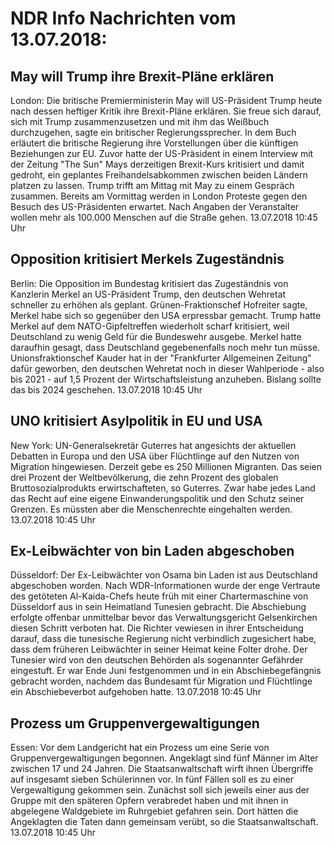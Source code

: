# NDR Info Nachrichten vom 13.07.2018:


## May will Trump ihre Brexit-Pläne erklären
London: Die britische Premierministerin May will US-Präsident Trump heute nach dessen heftiger Kritik ihre Brexit-Pläne erklären. Sie freue sich darauf, sich mit Trump zusammenzusetzen und mit ihm das Weißbuch durchzugehen, sagte ein britischer Regierungssprecher. In dem Buch erläutert die britische Regierung ihre Vorstellungen über die künftigen Beziehungen zur EU. Zuvor hatte der US-Präsident in einem Interview mit der Zeitung "The Sun" Mays derzeitigen Brexit-Kurs kritisiert und damit gedroht, ein geplantes Freihandelsabkommen zwischen beiden Ländern platzen zu lassen. Trump trifft am Mittag mit May zu einem Gespräch zusammen. Bereits am Vormittag werden in London Proteste gegen den Besuch des US-Präsidenten erwartet. Nach Angaben der Veranstalter wollen mehr als 100.000 Menschen auf die Straße gehen. 13.07.2018 10:45 Uhr 

## Opposition kritisiert Merkels Zugeständnis
Berlin: Die Opposition im Bundestag kritisiert das Zugeständnis von Kanzlerin Merkel an US-Präsident Trump, den deutschen Wehretat schneller zu erhöhen als geplant. Grünen-Fraktionschef Hofreiter sagte, Merkel habe sich so gegenüber den USA erpressbar gemacht. Trump hatte Merkel auf dem NATO-Gipfeltreffen wiederholt scharf kritisiert, weil Deutschland zu wenig Geld für die Bundeswehr ausgebe. Merkel hatte daraufhin gesagt, dass Deutschland gegebenenfalls noch mehr tun müsse. Unionsfraktionschef Kauder hat in der "Frankfurter Allgemeinen Zeitung" dafür geworben, den deutschen Wehretat noch in dieser Wahlperiode ­- also bis 2021 - auf 1,5 Prozent der Wirtschaftsleistung anzuheben. Bislang sollte das bis 2024 geschehen. 13.07.2018 10:45 Uhr 

## UNO kritisiert Asylpolitik in EU und USA
New York: UN-Generalsekretär Guterres hat angesichts der aktuellen Debatten in Europa und den USA über Flüchtlinge auf den Nutzen von Migration hingewiesen. Derzeit gebe es 250 Millionen Migranten. Das seien drei Prozent der Weltbevölkerung, die zehn Prozent des globalen Bruttosozialprodukts erwirtschafteten, so Guterres. Zwar habe jedes Land das Recht auf eine eigene Einwanderungspolitik und den Schutz seiner Grenzen. Es müssten aber die Menschenrechte eingehalten werden. 13.07.2018 10:45 Uhr 

## Ex-Leibwächter von bin Laden abgeschoben
Düsseldorf: Der Ex-Leibwächter von Osama bin Laden ist aus Deutschland abgeschoben worden. Nach WDR-Informationen wurde der enge Vertraute des getöteten Al-Kaida-Chefs heute früh mit einer Chartermaschine von Düsseldorf aus in sein Heimatland Tunesien gebracht. Die Abschiebung erfolgte offenbar unmittelbar bevor das Verwaltungsgericht Gelsenkirchen diesen Schritt verboten hat. Die Richter vewiesen in ihrer Entscheidung darauf, dass die tunesische Regierung nicht verbindlich zugesichert habe, dass dem früheren Leibwächter in seiner Heimat keine Folter drohe. Der Tunesier wird von den deutschen Behörden als sogenannter Gefährder eingestuft. Er war Ende Juni festgenommen und in ein Abschiebegefängnis gebracht worden, nachdem das Bundesamt für Migration und Flüchtlinge ein Abschiebeverbot aufgehoben hatte. 13.07.2018 10:45 Uhr 

## Prozess um Gruppenvergewaltigungen
Essen: Vor dem Landgericht hat ein Prozess um eine Serie von Gruppenvergewaltigungen begonnen. Angeklagt sind fünf Männer im Alter zwischen 17 und 24 Jahren. Die Staatsanwaltschaft wirft ihnen Übergriffe auf insgesamt sieben Schülerinnen vor. In fünf Fällen soll es zu einer Vergewaltigung gekommen sein. Zunächst soll sich jeweils einer aus der Gruppe mit den späteren Opfern verabredet haben und mit ihnen in abgelegene Waldgebiete im Ruhrgebiet gefahren sein. Dort hätten die Angeklagten die Taten dann gemeinsam verübt, so die Staatsanwaltschaft. 13.07.2018 10:45 Uhr 
